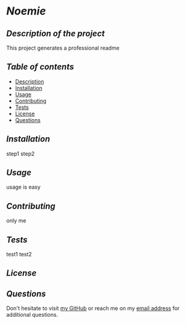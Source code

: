 
  # **_Noemie_**

  ## **_Description of the project_**
  This project generates a professional readme

  ## **_Table of contents_**
  * [Description](#description)
  * [Installation](#installation)
  * [Usage](#usage)
  * [Contributing](#contributing)
  * [Tests](#tests)
  * [License](#license)
  * [Questions](#questions)
    
  ## **_Installation_**
  step1 step2

  ## **_Usage_**
  usage is easy

  ## **_Contributing_**
  only me

  ## **_Tests_**
  test1 test2

  ## **_License_**
  

  ## **_Questions_**
  Don't hesitate to visit [my GitHub](https://github.com/Noemie)
  or reach me on my [email address](mailto:noemiegrau@outlook.fr) for additional questions.
  